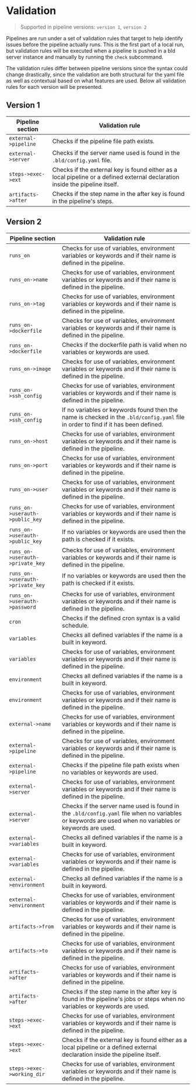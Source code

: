 # Validation

> Supported in pipeline versions: `version 1`, `version 2`

Pipelines are run under a set of validation rules that target to help identify issues before the pipeline actually runs. This is the first part of a local run, but validation rules will be executed when a pipeline is pushed in a bld server instance and manually by running the `check` subcommand.

The validation rules differ between pipeline versions since the syntax could change drastically,  since the validation are both structural for the yaml file as well as contextual based on what features are used. Below all validation rules for each version will be presented.

## Version 1
| Pipeline section | Validation rule |
|------------------|-----------------|
| `external->pipeline` | Checks if the pipeline file path exists. |
| `external->server` | Checks if the server name used is found in the `.bld/config.yaml` file. |
| `steps->exec->ext` | Checks if the external key is found either as a local pipeline or a defined external declaration inside the pipeline itself. |
| `artifacts->after` | Checks if the step name in the after key is found in the pipeline's steps. |

## Version 2
| Pipeline section | Validation rule |
|------------------|-----------------|
| `runs_on` | Checks for use of variables, environment variables or keywords and if their name is defined in the pipeline. |
| `runs_on->name` | Checks for use of variables, environment variables or keywords and if their name is defined in the pipeline. |
| `runs_on->tag` | Checks for use of variables, environment variables or keywords and if their name is defined in the pipeline. |
| `runs_on->dockerfile` | Checks for use of variables, environment variables or keywords and if their name is defined in the pipeline. |
| `runs_on->dockerfile` | Checks if the dockerfile path is valid when no variables or keywords are used. |
| `runs_on->image` | Checks for use of variables, environment variables or keywords and if their name is defined in the pipeline. |
| `runs_on->ssh_config` | Checks for use of variables, environment variables or keywords and if their name is defined in the pipeline. |
| `runs_on->ssh_config` | If no variables or keywords found then the name is checked in the `.bld/config.yaml` file in order to find if it has been defined. |
| `runs_on->host` | Checks for use of variables, environment variables or keywords and if their name is defined in the pipeline. |
| `runs_on->port` | Checks for use of variables, environment variables or keywords and if their name is defined in the pipeline. |
| `runs_on->user` | Checks for use of variables, environment variables or keywords and if their name is defined in the pipeline. |
| `runs_on->userauth->public_key` | Checks for use of variables, environment variables or keywords and if their name is defined in the pipeline. |
| `runs_on->userauth->public_key` | If no variables or keywords are used then the path is checked if it exists. |
| `runs_on->userauth->private_key` | Checks for use of variables, environment variables or keywords and if their name is defined in the pipeline. |
| `runs_on->userauth->private_key` | If no variables or keywords are used then the path is checked if it exists. |
| `runs_on->userauth->password` | Checks for use of variables, environment variables or keywords and if their name is defined in the pipeline. |
| `cron` | Checks if the defined cron syntax is a valid schedule. |
| `variables` | Checks all defined variables if the name is a built in keyword. |
| `variables` | Checks for use of variables, environment variables or keywords and if their name is defined in the pipeline. |
| `environment` | Checks all defined variables if the name is a built in keyword. |
| `environment` | Checks for use of variables, environment variables or keywords and if their name is defined in the pipeline. |
| `external->name` | Checks for use of variables, environment variables or keywords and if their name is defined in the pipeline. |
| `external->pipeline` | Checks for use of variables, environment variables or keywords and if their name is defined in the pipeline. |
| `external->pipeline` | Checks if the pipeline file path exists when no variables or keywords are used. |
| `external->server` | Checks for use of variables, environment variables or keywords and if their name is defined in the pipeline. |
| `external->server` | Checks if the server name used is found in the `.bld/config.yaml` file when no variables or keywords are used when no variables or keywords are used. |
| `external->variables` | Checks all defined variables if the name is a built in keyword. |
| `external->variables` | Checks for use of variables, environment variables or keywords and if their name is defined in the pipeline. |
| `external->environment` | Checks all defined variables if the name is a built in keyword. |
| `external->environment` | Checks for use of variables, environment variables or keywords and if their name is defined in the pipeline. |
| `artifacts->from` | Checks for use of variables, environment variables or keywords and if their name is defined in the pipeline. |
| `artifacts->to` | Checks for use of variables, environment variables or keywords and if their name is defined in the pipeline. |
| `artifacts->after` | Checks for use of variables, environment variables or keywords and if their name is defined in the pipeline. |
| `artifacts->after` | Checks if the step name in the after key is found in the pipeline's jobs or steps when no variables or keywords are used. |
| `steps->exec->ext` | Checks for use of variables, environment variables or keywords and if their name is defined in the pipeline. |
| `steps->exec->ext` | Checks if the external key is found either as a local pipeline or a defined external declaration inside the pipeline itself. |
| `steps->exec->working_dir` | Checks for use of variables, environment variables or keywords and if their name is defined in the pipeline. |
